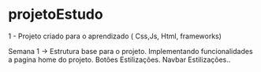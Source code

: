 # projetoEstudo


1 - Projeto criado para o aprendizado ( Css,Js, Html, frameworks)
  
  
  Semana 1 ->
      Estrutura base para o projeto.
      Implementando funcionalidades a pagina home do projeto.
      Botões 
        Estilizações.
      Navbar
        Estilizações..
      

